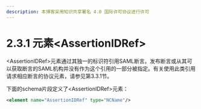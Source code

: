 ```yaml
---
description: 本博客采用知识共享署名 4.0 国际许可协议进行许可
---
```


# 2.3.1 元素\<AssertionIDRef>

\<AssertionIDRef>元素通过其独一的标识符引用SAML断言。发布断言或从其可以获取断言的SAML机构并没有作为这个引用的一部分被指定。有关使用此类引用请求相应断言的协议元素，请参见第3.3.1节。

下面的schema片段定义了\<AssertionIDRef>元素：

```xml
<element name="AssertionIDRef" type="NCName"/>
```
